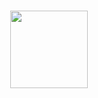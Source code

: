 <h1 align="center">
<img src="https://www.notion.so/image/https%3A%2F%2Fs3-us-west-2.amazonaws.com%2Fsecure.notion-static.com%2F47ad6ad0-55bc-44a2-b989-e88243834d4d%2Felixir-icon.png?table=block&id=9d73d4ee-fa70-43f5-93d9-c768922306ca&width=250&userId=c0530cfd-b499-49b5-9557-57b445ee0294&cache=v2" width="124" height="124">
 <br>
</h1>

